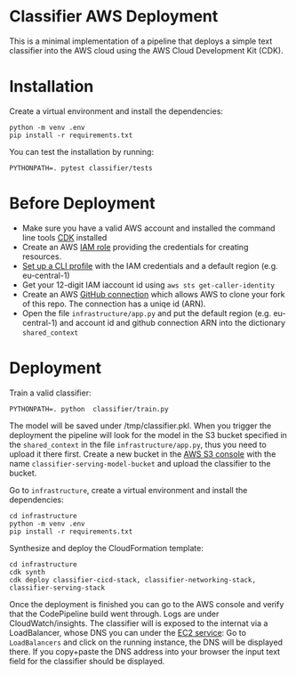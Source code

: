 # Classifier AWS Deployment

This is a minimal implementation of a pipeline that deploys a simple text classifier into the AWS cloud 
using the AWS Cloud Development Kit (CDK).

# Installation

Create a virtual environment and install the dependencies:

```
python -m venv .env
pip install -r requirements.txt
```

You can test the installation by running:

```
PYTHONPATH=. pytest classifier/tests
```

# Before Deployment

- Make sure you have a valid AWS account and installed the command line tools  [CDK](https://docs.aws.amazon.com/cdk/latest/guide/getting_started.html) installed 
- Create an AWS [IAM role](https://docs.aws.amazon.com/IAM/latest/UserGuide/id_users_create.html) providing the credentials for creating resources.
- [Set up a CLI profile](https://docs.aws.amazon.com/cli/latest/userguide/cli-configure-quickstart.html) with the IAM credentials and a default region (e.g. eu-central-1) 
- Get your 12-digit IAM iaccount id using `aws sts get-caller-identity` 
- Create an AWS [GitHub connection](https://docs.aws.amazon.com/dtconsole/latest/userguide/connections-create-github.html) which allows AWS 
to clone your fork of this repo. The connection has a uniqe id (ARN).
- Open the file `infrastructure/app.py` and put the default region (e.g. eu-central-1) and account id and github connection ARN into the dictionary `shared_context`

# Deployment

Train a valid classifier:

```
PYTHONPATH=. python  classifier/train.py
```
The model will be saved under /tmp/classifier.pkl. When you trigger the deployment the pipeline will look for the model in the S3 bucket specified in the `shared_context` in the file `infrastructure/app.py`, thus you need to upload it there first.
 Create a new bucket in the [AWS S3 console](https://s3.console.aws.amazon.com/s3) with the name `classifier-serving-model-bucket` and upload the classifier to the bucket.


Go to `infrastructure`, create a virtual environment and install the dependencies:

```
cd infrastructure
python -m venv .env
pip install -r requirements.txt
```


Synthesize and deploy the CloudFormation template:
```
cd infrastructure
cdk synth
cdk deploy classifier-cicd-stack, classifier-networking-stack, classifier-serving-stack
```

Once the deployment is finished you can go to the AWS console and verify that the CodePipeline build went through. Logs are under CloudWatch/insights.
The classifier will is exposed to the internat via a LoadBalancer, whose DNS you can under the [EC2 service](https://eu-central-1.console.aws.amazon.com/ec2): Go to   `LoadBalancers` and click on the running instance, the DNS will be displayed there. If you copy+paste the DNS address into your browser the input text field for the classifier should be displayed.